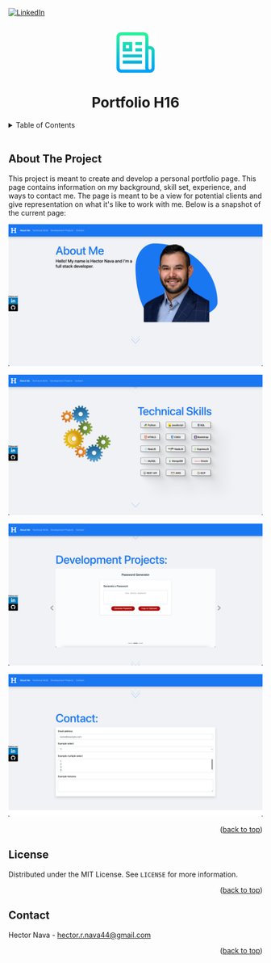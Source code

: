 <div id="top"></div>

[![LinkedIn][linkedin-shield]][linkedin-url]

<!-- Project Logo -->
<br/>
<div align="center">
    <img src="./public/img/readmelogo.png" alt="Logo" width="80" height="80">
    <h1 align="center">Portfolio H16</h1>
</div>

<!-- Table of Contents -->
<details>
    <summary>Table of Contents</summary>
    <ol>
        <li><a href="#about-the-project">About The Project</a></li>
        <li><a href="#license">License</a></li>
        <li><a href="#contact">Contact</a></li>
    </ol>
</details>
<br/>

## About The Project
This project is meant to create and develop a personal portfolio page. This page contains information on my background, skill set, experience, and ways to contact me. The page is meant to be a view for potential clients and give representation on what it's like to work with me. Below is a snapshot of the current page:

![Primary][primary-screenshot]

![Technology][technology-screenshot]

![Project][project-screenshot]

![Contact][contact-screenshot]

<p align="right">(<a href="#top">back to top</a>)</p>

## License
Distributed under the MIT License. See `LICENSE` for more information.

<p align="right">(<a href="#top">back to top</a>)</p>

## Contact
Hector Nava - hector.r.nava44@gmail.com

<p align="right">(<a href="#top">back to top</a>)</p>

<!-- MARKDOWN LINKS & IMAGES -->
[contact-screenshot]: ./public/img/contact-ss.png
[project-screenshot]: ./public/img/project-ss.png
[technology-screenshot]: ./public/img/techskills-ss.png
[primary-screenshot]: ./public/img/primary-ss.png
[linkedin-shield]: https://img.shields.io/badge/-LinkedIn-black.svg?style=for-the-badge&logo=linkedin&colorB=555
[linkedin-url]: https://linkedin.com/in/hector-nava-mba
